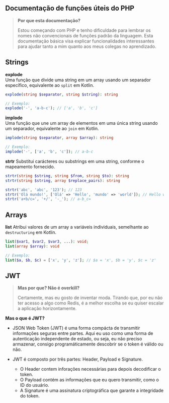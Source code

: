 ## Documentação de funções úteis do PHP

> **Por que esta documentação?**
> 
> Estou começando com PHP e tenho dificuldade para lembrar os nomes não convencionais de funções padrão da linguagem. Esta documentação básica visa explicar funcionalidades interessantes para ajudar tanto a mim quanto aos meus colegas no aprendizado.

## Strings

**explode**  
Uma função que divide uma string em um array usando um separador específico, equivalente ao `split` em Kotlin.

```php
explode(string $separator, string $string): string

// Exemplo:
explode('-', 'a-b-c'); // ['a', 'b', 'c']
```

**implode**  
Uma função que une um array de elementos em uma única string usando um separador, equivalente ao `join` em Kotlin.

```php
implode(string $separator, array $array): string

// Exemplo:
implode('-', ['a', 'b', 'c']); // a-b-c
```

**strtr**
Substitui carácteres ou substrings em uma string, conforme o mapeamento fornecido.

```php
strtr(string $string, string $from, string $to): string
strtr(string $string, array $replace_pairs): string

strtr('abc', 'abc', '123'); // 123
strtr('Olá mundo!', ['Olá' => 'Hello', 'mundo' => 'world']); // Hello world!
strtr('a+b/c=', '+/', '-_'); // a-b_c=
```

## Arrays

**list**
Atribui valores de um array a variáveis individuais, semelhante ao `destructuring` em Kotlin.

```php
list($var1, $var2, $var3, ...): void;
list(array $array): void

// Exemplo:
list($a, $b, $c) = ['x', 'y', 'z']; // $a = 'x', $b = 'y', $c = 'z'
```

## JWT

> **Mas por que? Não é overkill?**
> 
> Certamente, mas eu gosto de inventar moda. Tirando que, por eu não ter acesso a algo como Redis, é a melhor escolha se eu quiser escalar a aplicação horizontamente.

**Mas o que é JWT?**
 
* JSON Web Token (JWT) é uma forma compácta de transmitir informações seguras entre partes. Aqui eu uso como uma forma de autenticação independente de estado, ou seja, eu não preciso armazenar, consigo programáticamente descobrir se o token é válido ou não.

* JWT é composto por três partes: Header, Payload e Signature. 
    * O Header contem inforações necessárias para depois decodificar o token.
    * O Payload contém as informações que eu quero transmitir, como o ID do usuário.
    * A Signature é uma assinatura criptográfica que garante a integridade do token.
